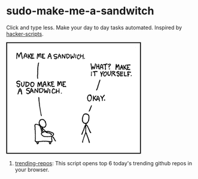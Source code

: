 # sudo-make-me-a-sandwitch
Click and type less. Make your day to day tasks automated.
Inspired by [hacker-scripts](https://github.com/NARKOZ/hacker-scripts).

![alt](sandwich.png)

1. [trending-repos](https://github.com/mkermani144/sudo-make-me-a-sandwitch/blob/master/trending-repos.py): This script opens top 6 today's trending github repos in your browser.
